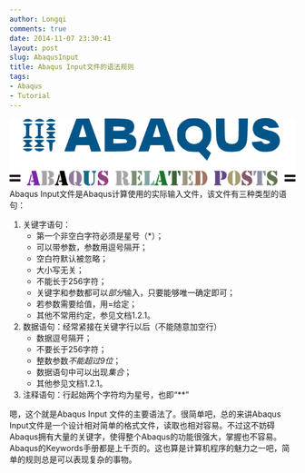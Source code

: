 ```yaml
---
author: Longqi
comments: true
date: 2014-11-07 23:30:41
layout: post
slug: AbaqusInput
title: Abaqus Input文件的语法规则
tags:
- Abaqus
- Tutorial
---
```

![Abaqus Related Post](/public/images/abaqus.png)
Abaqus Input文件是Abaqus计算使用的实际输入文件，该文件有三种类型的语句：

1. 关键字语句：
	- 第一个非空白字符必须是星号（*）；
	- 可以带参数，参数用逗号隔开；
	- 空白符默认被忽略；
	- 大小写无关；
	- 不能长于256字符；
	- 关键字和参数都可以*部分*输入，只要能够唯一确定即可；
	- 若参数需要给值，用=给定；
	- 其他不常用约定，参见文档1.2.1。
2. 数据语句：经常紧接在关键字行以后（不能随意加空行）
	- 数据逗号隔开；
	- 不要长于256字符；
	- 整数参数*不能超过9位*；
	- 数据语句中可以出现*集合*；
	- 其他参见文档1.2.1。
3. 注释语句：行起始两个字符均为星号，也即“**”


嗯，这个就是Abaqus Input 文件的主要语法了。很简单吧，总的来讲Abaqus Input文件是一个设计相对简单的格式文件，读取也相对容易。不过这不妨碍Abaqus拥有大量的关键字，使得整个Abaqus的功能很强大，掌握也不容易。Abaqus的Keywords手册都是上千页的。这也算是计算机程序的魅力之一吧，简单的规则总是可以表现复杂的事物。
